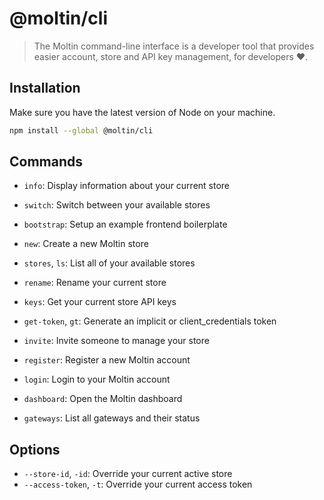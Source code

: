 # @moltin/cli

> The Moltin command-line interface is a developer tool that provides easier account, store and API key management, for developers ❤️.

## Installation

Make sure you have the latest version of Node on your machine.

```bash
npm install --global @moltin/cli
```

## Commands

* `info`: Display information about your current store
* `switch`: Switch between your available stores
* `bootstrap`: Setup an example frontend boilerplate

* `new`: Create a new Moltin store
* `stores`, `ls`: List all of your available stores
* `rename`: Rename your current store
* `keys`: Get your current store API keys
* `get-token`, `gt`: Generate an implicit or client_credentials token
* `invite`: Invite someone to manage your store

* `register`: Register a new Moltin account
* `login`: Login to your Moltin account
* `dashboard`: Open the Moltin dashboard
* `gateways`: List all gateways and their status

## Options

* `--store-id`, `-id`: Override your current active store
* `--access-token`, `-t`: Override your current access token
